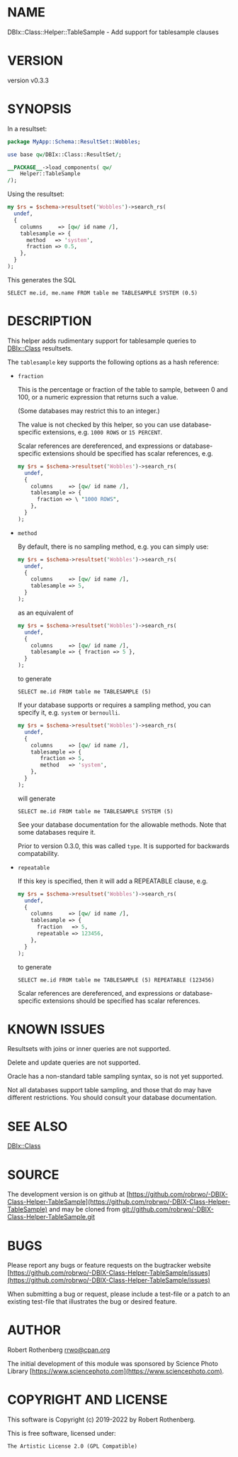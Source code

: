 # NAME

DBIx::Class::Helper::TableSample - Add support for tablesample clauses

# VERSION

version v0.3.3

# SYNOPSIS

In a resultset:

```perl
package MyApp::Schema::ResultSet::Wobbles;

use base qw/DBIx::Class::ResultSet/;

__PACKAGE__->load_components( qw/
    Helper::TableSample
/);
```

Using the resultset:

```perl
my $rs = $schema->resultset('Wobbles')->search_rs(
  undef,
  {
    columns     => [qw/ id name /],
    tablesample => {
      method   => 'system',
      fraction => 0.5,
    },
  }
);
```

This generates the SQL

```
SELECT me.id, me.name FROM table me TABLESAMPLE SYSTEM (0.5)
```

# DESCRIPTION

This helper adds rudimentary support for tablesample queries
to [DBIx::Class](https://metacpan.org/pod/DBIx%3A%3AClass) resultsets.

The `tablesample` key supports the following options as a hash
reference:

- `fraction`

    This is the percentage or fraction of the table to sample,
    between 0 and 100, or a numeric expression that returns
    such a value.

    (Some databases may restrict this to an integer.)

    The value is not checked by this helper, so you can use
    database-specific extensions, e.g. `1000 ROWS` or `15 PERCENT`.

    Scalar references are dereferenced, and expressions or
    database-specific extensions should be specified has scalar
    references, e.g.

    ```perl
    my $rs = $schema->resultset('Wobbles')->search_rs(
      undef,
      {
        columns     => [qw/ id name /],
        tablesample => {
          fraction => \ "1000 ROWS",
        },
      }
    );
    ```

- `method`

    By default, there is no sampling method, e.g. you can simply use:

    ```perl
    my $rs = $schema->resultset('Wobbles')->search_rs(
      undef,
      {
        columns     => [qw/ id name /],
        tablesample => 5,
      }
    );
    ```

    as an equivalent of

    ```perl
    my $rs = $schema->resultset('Wobbles')->search_rs(
      undef,
      {
        columns     => [qw/ id name /],
        tablesample => { fraction => 5 },
      }
    );
    ```

    to generate

    ```
    SELECT me.id FROM table me TABLESAMPLE (5)
    ```

    If your database supports or requires a sampling method, you can
    specify it, e.g. `system` or `bernoulli`.

    ```perl
    my $rs = $schema->resultset('Wobbles')->search_rs(
      undef,
      {
        columns     => [qw/ id name /],
        tablesample => {
           fraction => 5,
           method   => 'system',
        },
      }
    );
    ```

    will generate

    ```
    SELECT me.id FROM table me TABLESAMPLE SYSTEM (5)
    ```

    See your database documentation for the allowable methods.  Note that some databases require it.

    Prior to version 0.3.0, this was called `type`. It is supported for
    backwards compatability.

- `repeatable`

    If this key is specified, then it will add a REPEATABLE clause,
    e.g.

    ```perl
    my $rs = $schema->resultset('Wobbles')->search_rs(
      undef,
      {
        columns     => [qw/ id name /],
        tablesample => {
          fraction   => 5,
          repeatable => 123456,
        },
      }
    );
    ```

    to generate

    ```
    SELECT me.id FROM table me TABLESAMPLE (5) REPEATABLE (123456)
    ```

    Scalar references are dereferenced, and expressions or
    database-specific extensions should be specified has scalar
    references.

# KNOWN ISSUES

Resultsets with joins or inner queries are not supported.

Delete and update queries are not supported.

Oracle has a non-standard table sampling syntax, so is not yet supported.

Not all databases support table sampling, and those that do may have
different restrictions.  You should consult your database
documentation.

# SEE ALSO

[DBIx::Class](https://metacpan.org/pod/DBIx%3A%3AClass)

# SOURCE

The development version is on github at [https://github.com/robrwo/-DBIX-Class-Helper-TableSample](https://github.com/robrwo/-DBIX-Class-Helper-TableSample)
and may be cloned from [git://github.com/robrwo/-DBIX-Class-Helper-TableSample.git](git://github.com/robrwo/-DBIX-Class-Helper-TableSample.git)

# BUGS

Please report any bugs or feature requests on the bugtracker website
[https://github.com/robrwo/-DBIX-Class-Helper-TableSample/issues](https://github.com/robrwo/-DBIX-Class-Helper-TableSample/issues)

When submitting a bug or request, please include a test-file or a
patch to an existing test-file that illustrates the bug or desired
feature.

# AUTHOR

Robert Rothenberg <rrwo@cpan.org>

The initial development of this module was sponsored by Science Photo
Library [https://www.sciencephoto.com](https://www.sciencephoto.com).

# COPYRIGHT AND LICENSE

This software is Copyright (c) 2019-2022 by Robert Rothenberg.

This is free software, licensed under:

```
The Artistic License 2.0 (GPL Compatible)
```

